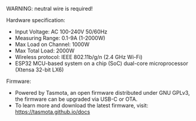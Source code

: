 WARNING: neutral wire is required!

Hardware specification:

- Input Voltage: AC 100-240V 50/60Hz
- Measuring Range: 0.1-9A (1-2000W)
- Max Load on Channel: 1000W
- Max Total Load: 2000W
- Wireless protocol: IEEE 802.11b/g/n (2.4 GHz Wi-Fi)
- ESP32 MCU-based system on a chip (SoC) dual-core microprocessor (Xtensa 32-bit LX6)

Firmware:

- Powered by Tasmota, an open firmware distributed under GNU GPLv3, the firmware can be upgraded via USB-C or OTA.
- To learn more and download the latest firmware, visit: https://tasmota.github.io/docs
